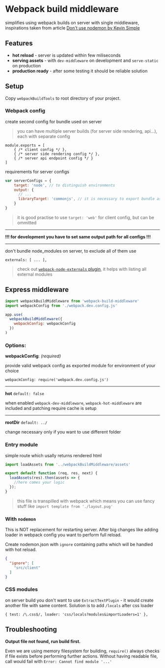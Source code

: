 # Webpack build middleware

simplifies using webpack builds on server with single middleware,
inspirations taken from article [Don't use nodemon by Kevin Simple](https://medium.com/@kevinsimper/dont-use-nodemon-there-are-better-ways-fc016b50b45e)


## Features
- **hot reload** - server is updated within few miliseconds
- **serving assets** - with `dev-middleware` on development and `serve-static` on production
- **production ready** - after some testing it should be reliable solution

## Setup

Copy `webpackBuildTools` to root directory of your project.

### Webpack config
create second config for bundle used on server
> you can have multiple server builds (for server side rendering, api...), each with separate config

```
module.exports = [
    { /* client config */ },
    { /* server side rendering config */ },
    { /* server api endpoint config */ }
]
```

requirements for server configs

```javascript
var serverConfigs = {
    target: 'node', // to distinguish environments
    output: {
      // ...
      libraryTarget: 'commonjs', // it is necessary to export bundle as module 
    }
}
```

> it is good practise to use `target: 'web'` for client config, but can be ommitted

---

**!!! for development you have to set same output path for all configs !!!**

---

don't bundle node_modules on server, to exclude all of them use

```
externals: [ ... ],
```

> check out [`webpack-node-externals` plugin](https://github.com/liady/webpack-node-externals), it helps with listing all external modules

## Express middleware

```javascript
import webpackBuildMiddleware from 'webpack-build-middleware'
import webpackConfig from './webpack.dev.config.js'

app.use(
  webpackBuildMiddleware({
    webpackConfig: webpackConfig
  })
)
```
### Options:

**webpackConfig**: *(required)*

provide valid webpack config as exported module for environment of your choice

```
webpackConfig: require('webpack.dev.config.js')
```

---

**hot**
`default: false` 

when enabled `webpack-dev-middleware`, `webpack-hot-middleware` are included and patching require cache is setup

---

**rootDir** `default: ../`

change necessary only if you want to use different folder

### Entry module

simple route which usally returns rendered html 

```javascript
import loadAssets from '../webpackBuildMiddleware/assets'

export default function (req, res, next) {
  loadAssets(res).then(assets => {
    //here comes your logic
  });
}
```

> this file is transpilled with webpack which means you can use fancy stuff like `import template from './layout.pug'`

### With `nodemon`

This is NOT replacement for restarting server. After big changes like adding loader in webpack config you want to perform full reload.

Create nodemon.json with `ignore` containing paths which will be handled with hot reload.  

```json
{
  "ignore": [
    "src/client"
  ]
}
```

### CSS modules

on server build you don't want to use `ExtractTextPlugin` - it would create another file with same content. Solution is to add `/locals` after css loader

```
{ test: /\.css$/, loader: 'css/locals?modules&importLoaders=1' },
```

## Troubleshooting
**Output file not found, run build first.**

Even we are using memory filesystem for building, `require()` always checks if file exists before performing further actions.
Without having readable file, call would fail with `Error: Cannot find module '...'`
